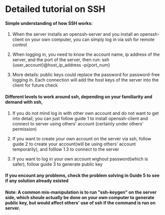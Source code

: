 # Detailed tutorial on SSH

#### Simple understanding of how SSH works: 
1. When the server installs an openssh-server and you install an openssh-client on your own computer, you can simply log in via ssh for remote control

2. When logging in, you need to know the account name, ip address of the server, and the port of the server, then run: 
        ssh {user_account}@host_ip_address -p{port_num}  

3. More details: public keys could replace the password for password-free logging in. Each connection will add the host keys of the server into the client for future check  

#### Different levels to work around ssh, depending on your familiarity and demand with ssh, 
1. If you do not mind log in with other own account and do not want to get into detail, you can just follow guide 1 to install openssh-client and connect to server using others' account (certainly under others' permission)

2. If you want to create your own account on the server via ssh, follow guide 2 to create your account(will be using others' account temporarily), and folllow 1.3 to connect to the server

3. If you want to log in your own account wighout password(which is safer), follow guide 3 to generate public key

#### If you encount any problems, check the problem solving in Guide 5 to see if any solution already existed

#### Note: A common mis-manipulation is to run "ssh-keygen" on the server side, which shoule actually be done on your own computer to generate public key, but would affect others' use of ssh if the command is run on server.
